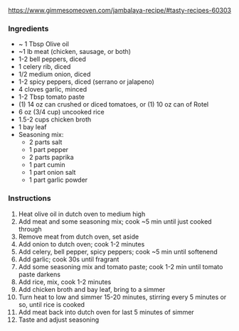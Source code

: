 https://www.gimmesomeoven.com/jambalaya-recipe/#tasty-recipes-60303

### Ingredients
* ~ 1 Tbsp Olive oil
* ~1 lb meat (chicken, sausage, or both)
* 1-2 bell peppers, diced
* 1 celery rib, diced
* 1/2 medium onion, diced
* 1-2 spicy peppers, diced (serrano or jalapeno)
* 4 cloves garlic, minced
* 1-2 Tbsp tomato paste
* (1) 14 oz can crushed or diced tomatoes, or (1) 10 oz can of Rotel
* 6 oz (3/4 cup) uncooked rice
* 1.5-2 cups chicken broth
* 1 bay leaf
* Seasoning mix:
  * 2 parts salt
  * 1 part pepper
  * 2 parts paprika
  * 1 part cumin
  * 1 part onion salt
  * 1 part garlic powder

### Instructions
1. Heat olive oil in dutch oven to medium high
2. Add meat and some seasoning mix; cook ~5 min until just cooked through
3. Remove meat from dutch oven, set aside
4. Add onion to dutch oven; cook 1-2 minutes
5. Add celery, bell pepper, spicy peppers; cook ~5 min until softenend
6. Add garlic; cook 30s until fragrant
7. Add some seasoning mix and tomato paste; cook 1-2 min until tomato paste darkens
8. Add rice, mix, cook 1-2 minutes
9. Add chicken broth and bay leaf, bring to a simmer
10. Turn heat to low and simmer 15-20 minutes, stirring every 5 minutes or so, until rice is cooked
11. Add meat back into dutch oven for last 5 minutes of simmer
12. Taste and adjust seasoning
